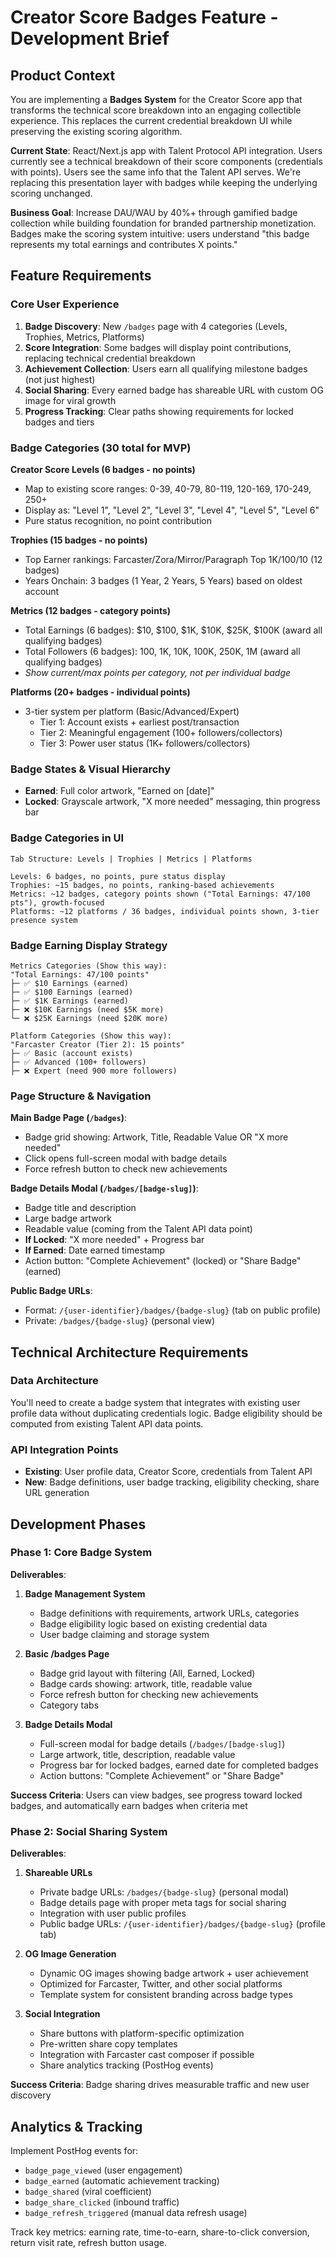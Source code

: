 # Creator Score Badges Feature - Development Brief

## Product Context

You are implementing a **Badges System** for the Creator Score app that transforms the technical score breakdown into an engaging collectible experience. This replaces the current credential breakdown UI while preserving the existing scoring algorithm.

**Current State**: React/Next.js app with Talent Protocol API integration. Users currently see a technical breakdown of their score components (credentials with points). Users see the same info that the Talent API serves. We're replacing this presentation layer with badges while keeping the underlying scoring unchanged.

**Business Goal**: Increase DAU/WAU by 40%+ through gamified badge collection while building foundation for branded partnership monetization. Badges make the scoring system intuitive: users understand "this badge represents my total earnings and contributes X points."

## Feature Requirements

### Core User Experience
1. **Badge Discovery**: New `/badges` page with 4 categories (Levels, Trophies, Metrics, Platforms)
2. **Score Integration**: Some badges will display point contributions, replacing technical credential breakdown
3. **Achievement Collection**: Users earn all qualifying milestone badges (not just highest)
4. **Social Sharing**: Every earned badge has shareable URL with custom OG image for viral growth
5. **Progress Tracking**: Clear paths showing requirements for locked badges and tiers

### Badge Categories (30 total for MVP)

**Creator Score Levels (6 badges - no points)**
- Map to existing score ranges: 0-39, 40-79, 80-119, 120-169, 170-249, 250+
- Display as: "Level 1", "Level 2", "Level 3", "Level 4", "Level 5", "Level 6"
- Pure status recognition, no point contribution

**Trophies (15 badges - no points)**
- Top Earner rankings: Farcaster/Zora/Mirror/Paragraph Top 1K/100/10 (12 badges)
- Years Onchain: 3 badges (1 Year, 2 Years, 5 Years) based on oldest account

**Metrics (12 badges - category points)**
- Total Earnings (6 badges): $10, $100, $1K, $10K, $25K, $100K (award all qualifying badges)
- Total Followers (6 badges): 100, 1K, 10K, 100K, 250K, 1M (award all qualifying badges) 
- *Show current/max points per category, not per individual badge*

**Platforms (20+ badges - individual points)**
- 3-tier system per platform (Basic/Advanced/Expert)
  - Tier 1: Account exists + earliest post/transaction
  - Tier 2: Meaningful engagement (100+ followers/collectors)  
  - Tier 3: Power user status (1K+ followers/collectors)

### Badge States & Visual Hierarchy
- **Earned**: Full color artwork, "Earned on [date]"
- **Locked**: Grayscale artwork, "X more needed" messaging, thin progress bar

### Badge Categories in UI
```
Tab Structure: Levels | Trophies | Metrics | Platforms

Levels: 6 badges, no points, pure status display
Trophies: ~15 badges, no points, ranking-based achievements  
Metrics: ~12 badges, category points shown ("Total Earnings: 47/100 pts"), growth-focused
Platforms: ~12 platforms / 36 badges, individual points shown, 3-tier presence system
```

### Badge Earning Display Strategy
```
Metrics Categories (Show this way):
"Total Earnings: 47/100 points"
├─ ✅ $10 Earnings (earned)
├─ ✅ $100 Earnings (earned)  
├─ ✅ $1K Earnings (earned)
├─ ❌ $10K Earnings (need $5K more)
└─ ❌ $25K Earnings (need $20K more)

Platform Categories (Show this way):
"Farcaster Creator (Tier 2): 15 points"
├─ ✅ Basic (account exists)
├─ ✅ Advanced (100+ followers)
├─ ❌ Expert (need 900 more followers)
```

### Page Structure & Navigation

**Main Badge Page (`/badges`)**:
- Badge grid showing: Artwork, Title, Readable Value OR "X more needed"
- Click opens full-screen modal with badge details
- Force refresh button to check new achievements

**Badge Details Modal (`/badges/[badge-slug]`)**:
- Badge title and description  
- Large badge artwork
- Readable value (coming from the Talent API data point)
- **If Locked**: "X more needed" + Progress bar 
- **If Earned**: Date earned timestamp
- Action button: "Complete Achievement" (locked) or "Share Badge" (earned)

**Public Badge URLs**:
- Format: `/{user-identifier}/badges/{badge-slug}` (tab on public profile)
- Private: `/badges/{badge-slug}` (personal view)



## Technical Architecture Requirements

### Data Architecture
You'll need to create a badge system that integrates with existing user profile data without duplicating credentials logic. Badge eligibility should be computed from existing Talent API data points.

### API Integration Points
- **Existing**: User profile data, Creator Score, credentials from Talent API
- **New**: Badge definitions, user badge tracking, eligibility checking, share URL generation


## Development Phases

### Phase 1: Core Badge System

**Deliverables**:
1. **Badge Management System**
   - Badge definitions with requirements, artwork URLs, categories
   - Badge eligibility logic based on existing credential data
   - User badge claiming and storage system

2. **Basic /badges Page**
   - Badge grid layout with filtering (All, Earned, Locked)
   - Badge cards showing: artwork, title, readable value
   - Force refresh button for checking new achievements
   - Category tabs 

3. **Badge Details Modal**
   - Full-screen modal for badge details (`/badges/[badge-slug]`)
   - Large artwork, title, description, readable value
   - Progress bar for locked badges, earned date for completed badges
   - Action buttons: "Complete Achievement" or "Share Badge"

**Success Criteria**: Users can view badges, see progress toward locked badges, and automatically earn badges when criteria met

### Phase 2: Social Sharing System

**Deliverables**:
1. **Shareable URLs**
   - Private badge URLs: `/badges/{badge-slug}` (personal modal)
   - Badge details page with proper meta tags for social sharing
   - Integration with user public profiles
   - Public badge URLs: `/{user-identifier}/badges/{badge-slug}` (profile tab)

2. **OG Image Generation**
   - Dynamic OG images showing badge artwork + user achievement
   - Optimized for Farcaster, Twitter, and other social platforms
   - Template system for consistent branding across badge types

3. **Social Integration**
   - Share buttons with platform-specific optimization
   - Pre-written share copy templates
   - Integration with Farcaster cast composer if possible
   - Share analytics tracking (PostHog events)

**Success Criteria**: Badge sharing drives measurable traffic and new user discovery


## Analytics & Tracking

Implement PostHog events for:
- `badge_page_viewed` (user engagement)
- `badge_earned` (automatic achievement tracking)  
- `badge_shared` (viral coefficient)
- `badge_share_clicked` (inbound traffic)
- `badge_refresh_triggered` (manual data refresh usage)

Track key metrics: earning rate, time-to-earn, share-to-click conversion, return visit rate, refresh button usage.